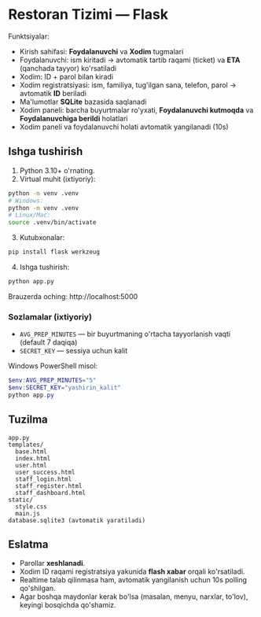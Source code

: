 # Restoran Tizimi — Flask

Funktsiyalar:
- Kirish sahifasi: **Foydalanuvchi** va **Xodim** tugmalari
- Foydalanuvchi: ism kiritadi → avtomatik tartib raqami (ticket) va **ETA** (qanchada tayyor) ko'rsatiladi
- Xodim: ID + parol bilan kiradi
- Xodim registratsiyasi: ism, familiya, tug'ilgan sana, telefon, parol → avtomatik **ID** beriladi
- Ma'lumotlar **SQLite** bazasida saqlanadi
- Xodim paneli: barcha buyurtmalar ro'yxati, **Foydalanuvchi kutmoqda** va **Foydalanuvchiga berildi** holatlari
- Xodim paneli va foydalanuvchi holati avtomatik yangilanadi (10s)

## Ishga tushirish
1) Python 3.10+ o'rnating.
2) Virtual muhit (ixtiyoriy):
```bash
python -m venv .venv
# Windows:
python -m venv .venv
# Linux/Mac:
source .venv/bin/activate
```
3) Kutubxonalar:
```bash
pip install flask werkzeug
```
4) Ishga tushirish:
```bash
python app.py
```
Brauzerda oching: http://localhost:5000

### Sozlamalar (ixtiyoriy)
- `AVG_PREP_MINUTES` — bir buyurtmaning o'rtacha tayyorlanish vaqti (default 7 daqiqa)
- `SECRET_KEY` — sessiya uchun kalit

Windows PowerShell misol:
```powershell
$env:AVG_PREP_MINUTES="5"
$env:SECRET_KEY="yashirin_kalit"
python app.py
```

## Tuzilma
```
app.py
templates/
  base.html
  index.html
  user.html
  user_success.html
  staff_login.html
  staff_register.html
  staff_dashboard.html
static/
  style.css
  main.js
database.sqlite3 (avtomatik yaratiladi)
```

## Eslatma
- Parollar **xeshlanadi**.
- Xodim ID raqami registratsiya yakunida **flash xabar** orqali ko'rsatiladi.
- Realtime talab qilinmasa ham, avtomatik yangilanish uchun 10s polling qo'shilgan.
- Agar boshqa maydonlar kerak bo'lsa (masalan, menyu, narxlar, to'lov), keyingi bosqichda qo'shamiz.
